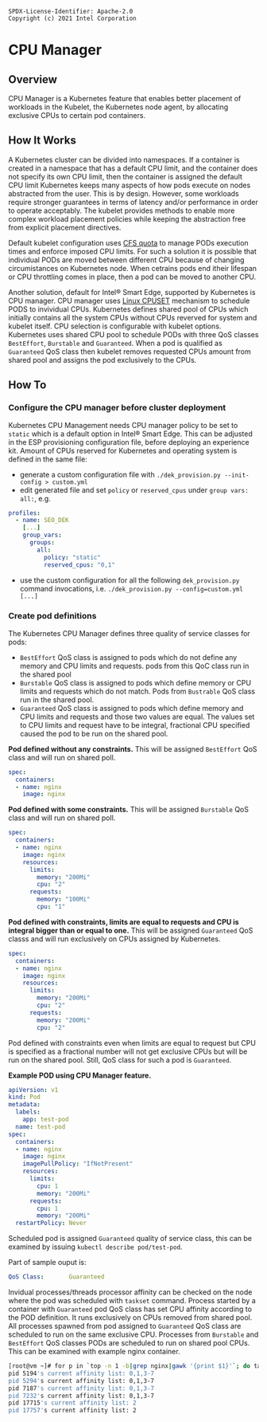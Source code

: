 ```text
SPDX-License-Identifier: Apache-2.0
Copyright (c) 2021 Intel Corporation
```

# CPU Manager

## Overview

CPU Manager is a Kubernetes feature that enables better placement of workloads in the Kubelet, the Kubernetes node agent, by allocating exclusive CPUs to certain pod containers.

## How It Works

A Kubernetes cluster can be divided into namespaces. If a container is created in a namespace that has a default CPU limit, and the container does not specify its own CPU limit, then the container is assigned the default CPU limit
Kubernetes keeps many aspects of how pods execute on nodes abstracted from the user. This is by design. However, some workloads require stronger guarantees in terms of latency and/or performance in order to operate acceptably. The kubelet provides methods to enable more complex workload placement policies while keeping the abstraction free from explicit placement directives.

Default kubelet configuration uses [CFS quota](https://en.wikipedia.org/wiki/Completely_Fair_Scheduler) to manage PODs execution times and enforce imposed CPU limits. For such a solution it is possible that individual PODs are moved between different CPU because of changing circumistances on Kubernetes node. When cetrains pods end itheir lifespan or CPU throttling comes in place, then a pod can be moved to another CPU.

Another solution, default for Intel® Smart Edge, supported by Kubernetes is CPU manager. CPU manager uses [Linux CPUSET](https://www.kernel.org/doc/Documentation/cgroup-v1/cpusets.txt) mechanism to schedule PODS to invividual CPUs. Kubernetes defines shared pool of CPUs which initially contains all the system CPUs without CPUs reverved for system and kubelet itself. CPU selection is configurable with kubelet options. Kubernetes uses shared CPU pool to schedule PODs with three QoS classes `BestEffort`, `Burstable` and `Guaranteed`.
When a pod is qualified as `Guaranteed` QoS class then kubelet removes requested CPUs amount from shared pool and assigns the pod exclusively to the CPUs.

## How To

### Configure the CPU manager before cluster deployment

Kubernetes CPU Management needs CPU manager policy to be set to `static` which is a default option in Intel® Smart Edge. This can be adjusted in the ESP provisioning configuration file, before deploying an experience kit. Amount of CPUs reserved for Kubernetes and operating system is defined in the same file:

- generate a custom configuration file with `./dek_provision.py --init-config > custom.yml`
- edit generated file and set `policy` or `reserved_cpus` under `group vars: all:`, e.g.

```yaml
profiles:
  - name: SEO_DEK
    [...]
    group_vars:
      groups:
        all:
          policy: "static"
          reserved_cpus: "0,1"
```
- use the custom configuration for all the following `dek_provision.py` command invocations, i.e. `./dek_provision.py --config=custom.yml [...]`

### Create pod definitions

The Kubernetes CPU Manager defines three quality of service classes for pods:
- `BestEffort` QoS class is assigned to pods which do not define any memory and CPU limits and requests. pods from this QoC class run in the shared pool
- `Burstable` QoS class is assigned to pods which define memory or CPU limits and requests which do not match. Pods from `Bustrable` QoS class run in the shared pool.
- `Guaranteed` QoS class is assigned to pods which define memory and CPU limits and requests and those two values are equal. The values set to CPU limits and request have to be integral, fractional CPU specified caused the pod to be run on the shared pool.
  
**Pod defined without any constraints.** This will be assigned `BestEffort` QoS class and will run on shared poll.

```yaml
spec:
  containers:
  - name: nginx
    image: nginx
```

**Pod defined with some constraints.** This will be assigned `Burstable` QoS class and will run on shared poll.

```yaml
spec:
  containers:
  - name: nginx
    image: nginx
    resources:
      limits:
        memory: "200Mi"
        cpu: "2"
      requests:
        memory: "100Mi"
        cpu: "1"
```

**Pod defined with constraints, limits are equal to requests and CPU is integral bigger than or equal to one.** This will be assigned `Guaranteed` QoS classs and will run exclusively on CPUs assigned by Kubernetes.

```yaml
spec:
  containers:
  - name: nginx
    image: nginx
    resources:
      limits:
        memory: "200Mi"
        cpu: "2"
      requests:
        memory: "200Mi"
        cpu: "2"
```

Pod defined with constraints even when limits are equal to request but CPU is specified as a fractional number will not get exclusive CPUs but will be run on the shared pool. Still, QoS class for such a pod is `Guaranteed`.

**Example POD using CPU Manager feature.**

```yaml
apiVersion: v1
kind: Pod
metadata:
  labels:
    app: test-pod
  name: test-pod
spec:
  containers:
  - name: nginx
    image: nginx
    imagePullPolicy: "IfNotPresent"
    resources:
      limits:
        cpu: 1
        memory: "200Mi"
      requests:
        cpu: 1
        memory: "200Mi"
  restartPolicy: Never
  ```

Scheduled pod is assigned `Guaranteed` quality of service class, this can be examined by issuing `kubectl describe pod/test-pod`.

Part of sample ouput is:

```yaml
QoS Class:       Guaranteed
```

Invidual processes/threads processor affinity can be checked on the node where the pod was scheduled with `taskset` command.
Process started by a container with `Guaranteed` pod QoS class has set CPU affinity according to the POD definition. It runs exclusively on CPUs removed from shared pool. All processes spawned from pod assigned to `Guaranteed`  QoS class are scheduled to run on the same exclusive CPU. Processes from `Burstable` and `BestEffort` QoS classes PODs are scheduled to run on shared pool CPUs. This can be examined with example nginx container.

```bash
[root@vm ~]# for p in `top -n 1 -b|grep nginx|gawk '{print $1}'`; do taskset -c -p $p; done
pid 5194's current affinity list: 0,1,3-7
pid 5294's current affinity list: 0,1,3-7
pid 7187's current affinity list: 0,1,3-7
pid 7232's current affinity list: 0,1,3-7
pid 17715's current affinity list: 2
pid 17757's current affinity list: 2
```
